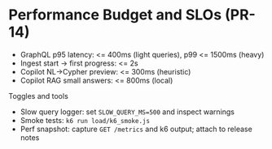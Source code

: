 # Performance Budget and SLOs (PR-14)

- GraphQL p95 latency: <= 400ms (light queries), p99 <= 1500ms (heavy)
- Ingest start → first progress: <= 2s
- Copilot NL→Cypher preview: <= 300ms (heuristic)
- Copilot RAG small answers: <= 800ms (local)

Toggles and tools

- Slow query logger: set `SLOW_QUERY_MS=500` and inspect warnings
- Smoke tests: `k6 run load/k6_smoke.js`
- Perf snapshot: capture `GET /metrics` and k6 output; attach to release notes
